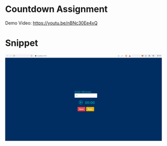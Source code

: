 # Countdown Assignment

Demo Video: https://youtu.be/nBNc30Ee4xQ

# Snippet 

<img src="./src/assets/countdown1.png" alt="Snippet" />
